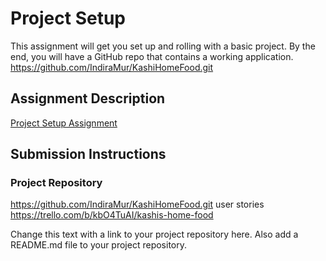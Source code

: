 # Project Setup
This assignment will get you set up and rolling with a basic project. By the end, you will have a GitHub repo that contains a working application.
https://github.com/IndiraMur/KashiHomeFood.git
## Assignment Description
[Project Setup Assignment](https://education.launchcode.org/liftoff/assignments/project-setup/)

## Submission Instructions

### Project Repository
https://github.com/IndiraMur/KashiHomeFood.git
user stories
https://trello.com/b/kbO4TuAI/kashis-home-food

Change this text with a link to your project repository here. Also add a README.md file to your project repository.